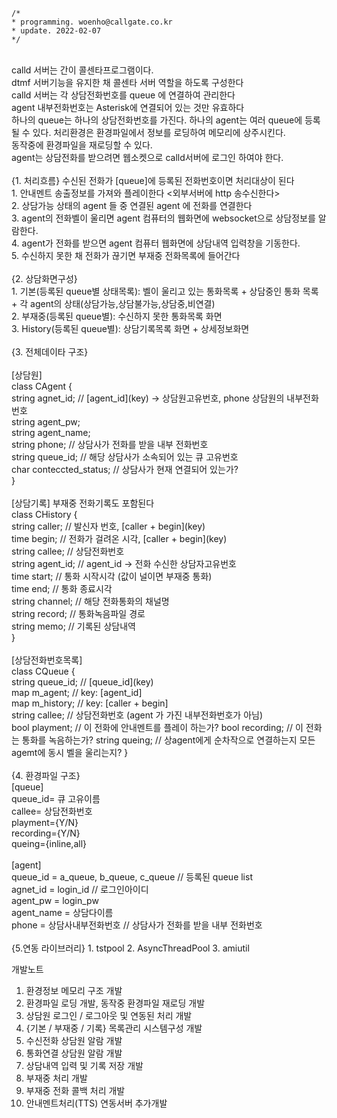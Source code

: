```
/*
* programming. woenho@callgate.co.kr
* update. 2022-02-07
*/
```
<br/>
calld 서버는 간이 콜센타프로그램이다.<br/>
dtmf 서버기능을 유지한 채 콜센타 서버 역할을 하도록 구성한다<br/>
calld 서버는 각 상담전화번호를 queue 에 연결하여 관리한다<br/>
agent 내부전화번호는 Asterisk에 연결되어 있는 것만 유효하다<br/>
하나의 queue는 하나의 상담전화번호를 가진다.
하나의 agent는 여러 queue에 등록 될 수 있다.
처리환경은 환경파일에서 정보를 로딩하여 메모리에 상주시킨다.<br/>
동작중에 환경파일을 재로딩할 수 있다.<br/>
agent는 상담전화를 받으려면 웹소켓으로 calld서버에 로그인 하여야 한다.<br/>
<br/>
{1. 처리흐름} 수신된 전화가 [queue]에 등록된 전화번호이면 처리대상이 된다<br/>
1. 안내멘트 송출정보를 가져와 플레이한다 <외부서버에 http 송수신한다><br/>
2. 상담가능 상태의 agent 들 중 연결된 agent 에 전화를 연결한다<br/>
3. agent의 전화벨이 울리면 agent 컴퓨터의 웹화면에 websocket으로 상담정보를 알람한다.<br/>
4. agent가 전화를 받으면 agent 컴퓨터 웹화면에 상담내역 입력창을 기동한다.<br/>
5. 수신하지 못한 채 전화가 끊기면 부재중 전화목록에 들어간다<br/>
<br/>
{2. 상담화면구성}<br/>
1. 기본(등록된 queue별 상태목록): 벨이 울리고 있는 통화목록 + 상담중인 통화 목록 + 각 agent의 상태(상담가능,상담불가능,상담중,비연결)<br/>
2. 부재중(등록된 queue별): 수신하지 못한 통화목록 화면<br/>
3. History(등록된 queue별): 상담기록목록 화면 + 상세정보화면<br/>
<br/>
{3. 전체데이타 구조}<br/>
<br/>
[상담원]<br/>
class CAgent {<br/>
	string agnet_id;	// [agent_id](key) -> 상담원고유번호, phone 상담원의 내부전화번호<br/>
	string agent_pw;<br/>
	string agent_name;<br/>
	string phone;		// 상담사가 전화를 받을 내부 전화번호<br/>
	string queue_id;	// 해당 상담사가 소속되어 있는 큐 고유번호<br/>
	char conteccted_status; // 상담사가 현재 연결되어 있는가?<br/>
}<br/>
<br/>
[상담기록] 부재중 전화기록도 포함된다<br/>
class CHistory {<br/>
	string caller;		// 발신자 번호, [caller + begin](key)<br/>
	time begin;			// 전화가 걸려온 시각, [caller + begin](key)<br/>
	string callee;		// 상담전화번호<br/>
	string agent_id;	// agent_id -> 전화 수신한 상담자고유번호<br/>
	time start;			// 통화 시작시각 (값이 널이면 부재중 통화)<br/>
	time end;			// 통화 종료시각<br/>
	string channel;		// 해당 전화통화의 채널명<br/>
	string record;		// 통화녹음파일 경로<br/>
	string memo;		// 기록된 상담내역<br/>
}<br/>
<br/>
[상담전화번호목록]<br/>
class CQueue {<br/>
	string queue_id;	// [queue_id](key)<br/>
	map<const char*, CAgent*> m_agent;		// key: [agent_id] <br/>
	map<const char*, CHistory*> m_history;	// key: [caller + begin]<br/>
	string callee;		// 상담전화번호 (agent 가 가진 내부전화번호가 아님)<br/>
	bool playment;		// 이 전화에 안내멘트를 플레이 하는가?
	bool recording;		// 이 전화는 통화를 녹음하는가?
	string queing;		// 상agent에게 순차작으로 연결하는지 모든 agemt에 동시 벨을 울리는지?
}<br/>
<br/>
{4. 환경파일 구조}<br/>
[queue]<br/>
queue_id= 큐 고유이름<br/>
callee= 상담전화번호<br/>
playment={Y/N}<br/>
recording={Y/N}<br/>
queing={inline,all}<br/>
<br/>
[agent]<br/>
queue_id = a_queue, b_queue, c_queue	// 등록된 queue list <br/>
agnet_id = login_id	// 로그인아이디<br/>
agent_pw = login_pw <br/>
agent_name = 상담다이름 <br/>
phone =	상담사내부전화번호	// 상담사가 전화를 받을 내부 전화번호<br/>
<br/>
{5.연동 라이브러리}
1. tstpool
2. AsyncThreadPool
3. amiutil

 
개발노트
1. 환경정보 메모리 구조 개발
2. 환경파일 로딩 개발, 동작중 환경파일 재로딩 개발
3. 상담원 로그인 / 로그아웃 및 연동된 처리 개발
4. {기본 / 부재중 / 기록} 목록관리 시스템구성 개발
5. 수신전화 상담원 알람 개발
6. 통화연결 상담원 알람 개발
7. 상담내역 입력 및 기록 저장 개발
8. 부재중 처리 개발
9. 부재중 전화 콜백 처리 개발
10. 안내멘트처리(TTS) 연동서버 추가개발



















